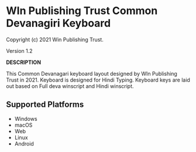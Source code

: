 
# WIn Publishing Trust Common Devanagiri Keyboard

Copyright (c) 2021 Win Publishing Trust.

Version 1.2

__DESCRIPTION__

This Common Devanagari keyboard layout designed by WIn Publishing Trust in 2021. Keyboard is designed for Hindi Typing. Keyboard keys are laid out based on Full deva winscript and Hindi winscript.

## Supported Platforms
 * Windows
 * macOS
 * Web
 * Linux
 * Android
